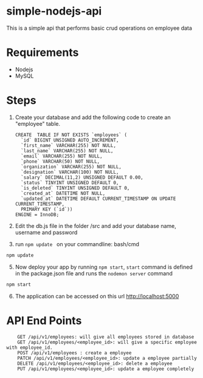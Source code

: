 # simple-nodejs-api
This is a simple api that performs basic crud operations on employee data
# Requirements
  - Nodejs
  - MySQL
# Steps
1. Create your database and  add the following code to create an "employee" table.
      ```mysql
      CREATE  TABLE IF NOT EXISTS `employees` (
        `id` BIGINT UNSIGNED AUTO_INCREMENT,
        `first_name` VARCHAR(255) NOT NULL,
        `last_name` VARCHAR(255) NOT NULL,
        `email` VARCHAR(255) NOT NULL,
        `phone` VARCHAR(50) NOT NULL,
        `organization` VARCHAR(255) NOT NULL,
        `designation` VARCHAR(100) NOT NULL,
        `salary` DECIMAL(11,2) UNSIGNED DEFAULT 0.00,
        `status` TINYINT UNSIGNED DEFAULT 0,
        `is_deleted` TINYINT UNSIGNED DEFAULT 0,
        `created_at` DATETIME NOT NULL,
        `updated_at` DATETIME DEFAULT CURRENT_TIMESTAMP ON UPDATE CURRENT_TIMESTAMP,
        PRIMARY KEY (`id`))
      ENGINE = InnoDB;
      ```

2. Edit the db.js file in the folder /src and add your database name, username and password
4. run ```npm update ``` on your commandline: bash/cmd
```bash 
npm update
```
5. Now deploy your app by running ```npm start```, ```start``` command is defined in the package.json file and runs the ```nodemon server``` command
```bash 
npm start
```
6. The application can be accessed on this url [http://localhost:5000](http://localhost:5000)
# API End Points
```http
    GET /api/v1/employees: will give all employees stored in database
    GET /api/v1/employees/<employee_id>: will give a specific employee with employee_id.
    POST /api/v1/employees : create a employee
    PATCH /api/v1/employees/<employee_id>: update a employee partially
    DELETE /api/v1/employees/<employee_id>: delete a employee
    PUT /api/v1/employees/<employee_id>: update a employee completely
```
